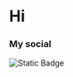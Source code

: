 # Hi
### My social
![Static Badge](https://img.shields.io/badge/-Telegram-090909?style=for-the-badge&logo=Telegram&logoColor=eb34b1&color=%23222&link=https%3A%2F%2Ft.me%2Ftaracanik)
